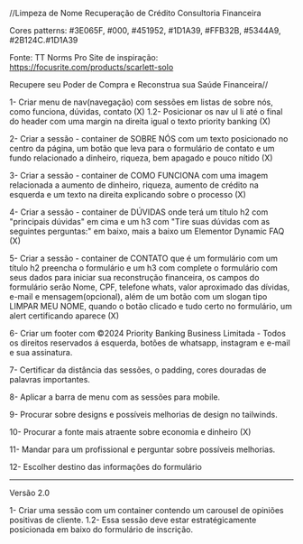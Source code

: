 //Limpeza de Nome
Recuperação de Crédito
Consultoria Financeira

Cores patterns: #3E065F, #000, #451952, #1D1A39, #FFB32B, #5344A9, #2B124C.#1D1A39

Fonte: TT Norms Pro
Site de inspiração: https://focusrite.com/products/scarlett-solo


Recupere seu Poder de Compra e Reconstrua sua Saúde Financeira//

1- Criar menu de nav(navegação) com sessões em listas de sobre nós, como funciona, dúvidas, contato (X)
1.2- Posicionar os nav ul li até o final do header com uma margin na direita igual o texto priority banking (X)

2- Criar a sessão - container de SOBRE NÓS com um texto posicionado no centro da página, um botão que leva para o formulário de contato e um fundo relacionado a dinheiro, riqueza, bem apagado e pouco nítido (X)

3- Criar a sessão - container de COMO FUNCIONA com uma imagem relacionada a aumento de dinheiro, riqueza, aumento de crédito na esquerda e um texto na direita explicando sobre o processo (X)

4- Criar a sessão - container de DÚVIDAS onde terá um título h2 com "principais dúvidas" em cima e um h3 com "Tire suas dúvidas com as seguintes perguntas:" em baixo, mais a baixo um Elementor Dynamic FAQ (X)

5- Criar a sessão - container de CONTATO que é um formulário com um título h2 preencha o formulário e um h3 com complete o formulário com seus dados para iniciar sua reconstrução financeira, os campos do formulário serão Nome, CPF, telefone whats, valor aproximado das dívidas, e-mail e mensagem(opcional), além de um botão com um slogan tipo LIMPAR MEU NOME, quando o botão clicado e tudo certo no formulário, um alert certificando aparece (X)

6- Criar um footer com ©2024 Priority Banking Business Limitada - Todos os direitos reservados á esquerda, botões de whatsapp, instagram e e-mail e sua assinatura.

7- Certificar da distância das sessões, o padding, cores douradas de palavras importantes.

8- Aplicar a barra de menu com as sessões para mobile.

9- Procurar sobre designs e possíveis melhorias de design no tailwinds.

10- Procurar a fonte mais atraente sobre economia e dinheiro (X)

11- Mandar para um profissional e perguntar sobre possíveis melhorias.

12- Escolher destino das informações do formulário

-------------------------------------------------

Versão 2.0

1- Criar uma sessão com um container contendo um carousel de opiniões positivas de cliente.
1.2- Essa sessão deve estar estratégicamente posicionada em baixo do formulário de inscrição.






